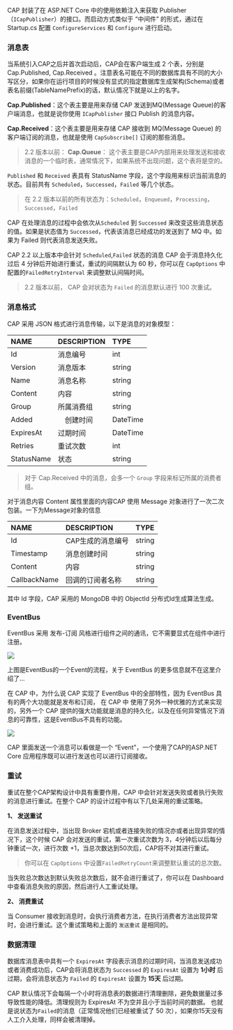 CAP 封装了在 ASP.NET Core 中的使用依赖注入来获取 Publisher （`ICapPublisher`）的接口。而启动方式类似于 “中间件” 的形式，通过在 Startup.cs 配置 `ConfigureServices` 和 `Configure` 进行启动。

### 消息表

当系统引入CAP之后并首次启动后，CAP会在客户端生成 2 个表，分别是 Cap.Published, Cap.Received 。注意表名可能在不同的数据库具有不同的大小写区分，如果你在运行项目的时候没有显式的指定数据库生成架构(Schema)或者表名前缀(TableNamePrefix)的话，默认情况下就是以上的名字。

**Cap.Published**：这个表主要是用来存储 CAP 发送到MQ(Message Queue)的客户端消息，也就是说你使用 `ICapPublisher` 接口 Publish 的消息内容。

**Cap.Received**：这个表主要是用来存储 CAP 接收到 MQ(Message Queue) 的客户端订阅的消息，也就是使用 `CapSubscribe[]` 订阅的那些消息。

> 2.2 版本以前：
> **Cap.Queue**： 这个表主要是CAP内部用来处理发送和接收消息的一个临时表，通常情况下，如果系统不出现问题，这个表将是空的。

`Published` 和 `Received` 表具有 StatusName 字段，这个字段用来标识当前消息的状态。目前共有 `Scheduled`，`Successed`，`Failed` 等几个状态。

> 在 2.2 版本以前的所有状态为：`Scheduled`，`Enqueued`，`Processing`，`Successed`，`Failed` 

CAP 在处理消息的过程中会依次从`Scheduled` 到 `Successed` 来改变这些消息状态的值。如果是状态值为 `Successed`，代表该消息已经成功的发送到了 MQ 中。如果为 Failed 则代表消息发送失败。

CAP 2.2 以上版本中会针对 `Scheduled`,`Failed` 状态的消息 CAP 会于消息持久化过后 4 分钟后开始进行重试，重试的间隔默认为 60 秒，你可以在 `CapOptions` 中配置的`FailedRetryInterval` 来调整默认间隔时间。

> 2.2 版本以前， CAP 会对状态为 `Failed` 的消息默认进行 100 次重试。

### 消息格式

CAP 采用 JSON 格式进行消息传输，以下是消息的对象模型：

NAME | DESCRIPTION | TYPE
:---|:---|:---
Id | 消息编号 | int
Version | 消息版本 | string
Name | 消息名称 | string
Content | 内容 | string
Group | 所属消费组 | string
Added |　创建时间 | DateTime
ExpiresAt | 过期时间 | DateTime
Retries | 重试次数 | int
StatusName | 状态 | string

>对于 Cap.Received 中的消息，会多一个 `Group` 字段来标记所属的消费者组。

对于消息内容 Content 属性里面的内容CAP 使用 Message 对象进行了一次二次包装。一下为Message对象的信息

NAME | DESCRIPTION | TYPE
:---|:---|:---
Id | CAP生成的消息编号 | string 
Timestamp | 消息创建时间 | string
Content | 内容 | string
CallbackName | 回调的订阅者名称 | string

其中 Id 字段，CAP 采用的 MongoDB 中的 ObjectId 分布式Id生成算法生成。

### EventBus 

EventBus 采用 发布-订阅 风格进行组件之间的通讯，它不需要显式在组件中进行注册。

![](http://images2017.cnblogs.com/blog/250417/201708/250417-20170804153901240-1774287236.png)

上图是EventBus的一个Event的流程，关于 EventBus 的更多信息就不在这里介绍了...

在 CAP 中，为什么说 CAP 实现了 EventBus 中的全部特性，因为 EventBus 具有的两个大功能就是发布和订阅， 在 CAP 中 使用了另外一种优雅的方式来实现的，另外一个 CAP 提供的强大功能就是消息的持久化，以及在任何异常情况下消息的可靠性，这是EventBus不具有的功能。

![](https://camo.githubusercontent.com/452505edb71d41f2c1bd18907275b76291621e46/687474703a2f2f696d61676573323031352e636e626c6f67732e636f6d2f626c6f672f3235303431372f3230313730372f3235303431372d32303137303730353137353832373132382d313230333239313436392e706e67)

CAP 里面发送一个消息可以看做是一个 “Event”，一个使用了CAP的ASP.NET Core 应用程序既可以进行发送也可以进行订阅接收。


### 重试

重试在整个CAP架构设计中具有重要作用，CAP 中会针对发送失败或者执行失败的消息进行重试。在整个 CAP 的设计过程中有以下几处采用的重试策略。

**1、 发送重试**

在消息发送过程中，当出现 Broker 宕机或者连接失败的情况亦或者出现异常的情况下，这个时候 CAP 会对发送的重试，第一次重试次数为 3，4分钟后以后每分钟重试一次，进行次数 +1，当总次数达到50次后，CAP将不对其进行重试。

> 你可以在 `CapOptions` 中设置`FailedRetryCount`来调整默认重试的总次数。

当失败总次数达到默认失败总次数后，就不会进行重试了，你可以在 Dashboard 中查看消息失败的原因，然后进行人工重试处理。

**2、 消费重试**

当 Consumer 接收到消息时，会执行消费者方法，在执行消费者方法出现异常时，会进行重试。这个重试策略和上面的 `发送重试` 是相同的。

### 数据清理

数据库消息表中具有一个 `ExpiresAt` 字段表示消息的过期时间，当消息发送成功或者消费成功后，CAP会将消息状态为 `Successed` 的 `ExpiresAt` 设置为 **1小时** 后过期，会将消息状态为 `Failed` 的 `ExpiresAt` 设置为 **15天** 后过期。

CAP 默认情况下会每隔一个小时将消息表的数据进行清理删除，避免数据量过多导致性能的降低。清理规则为 ExpiresAt 不为空并且小于当前时间的数据。 也就是说状态为`Failed`的消息（正常情况他们已经被重试了 50 次），如果你15天没有人工介入处理，同样会被清理掉。